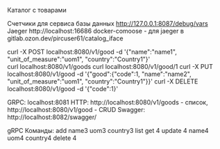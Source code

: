 Каталог с товарами

Счетчики для сервиса базы данных http://127.0.0.1:8087/debug/vars
Jaeger http://localhost:16686
docker-comoose - для jaeger в gitlab.ozon.dev/pircuser61/catalog_iface

curl -X POST localhost:8080/v1/good -d '{"name":"name1", "unit_of_measure":"uom1", "country":"Country1"}'  
curl localhost:8080/v1/goods
curl localhost:8080/v1/good/1
curl -X PUT localhost:8080/v1/good -d '{"good":{"code":1, "name":"name2", "unit_of_measure":"uom1", "country":"Country1"}}'
curl -X DELETE localhost:8080/v1/good -d '{"code":1}'

GRPC: localhost:8081
HTTP: http://localhost:8080/v1/goods - список, http://localhost:8080/v1/good - CRUD
Swagger: http://localhost:8082/swagger/

gRPC Команды:
add name3 uom3 country3
list
get 4
update 4 name4 uom4 country4
delete 4
